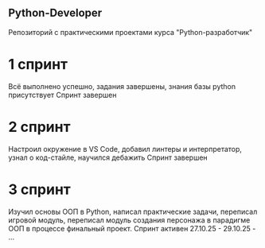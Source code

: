 ## Python-Developer
Репозиторий с практическими проектами курса "Python-разработчик"

# 1 спринт 
Всё выполнено успешно, задания завершены, знания базы python присутствует
Спринт завершен

# 2 спринт
Настроил окружение в VS Code, добавил линтеры и интерпретатор, узнал о код-стайле, научился дебажить
Спринт завершен

# 3 спринт
Изучил основы ООП в Python, написал практические задачи, переписал игровой модуль, переписал модуль создания персонажа в парадигме ООП в процессе финальный проект. 
Спринт активен 27.10.25 - 29.10.25 - ...